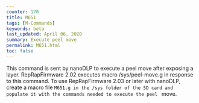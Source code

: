 ```yaml
---
counter: 170
title: M651
tags: [M-Commands] 
keywords: beta 
last_updated: April 06, 2020 
summary: Execute peel move 
permalink: M651.html
toc: false 
---
```



This command is sent by nanoDLP to execute a peel move after exposing a layer. RepRapFirmware 2.02 executes macro /sys/peel-move.g in response to this command. To use RepRapFirmware 2.03 or later with nanoDLP, create a macro file ` M651.g in the /sys folder of the SD card and populate it with the commands needed to execute the peel  ` move.

